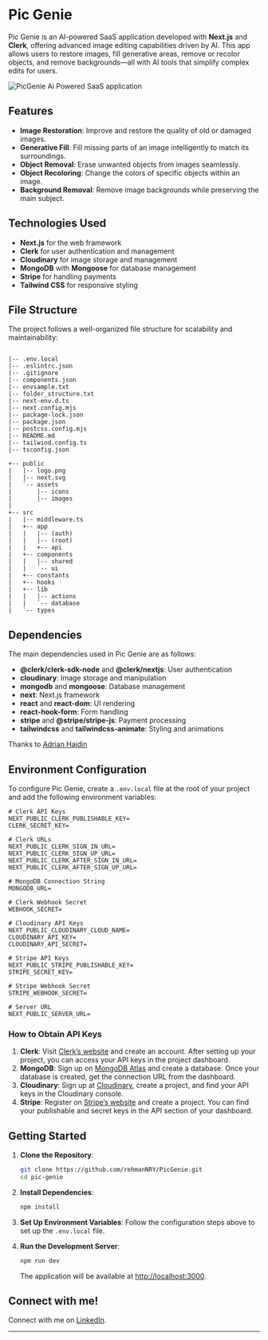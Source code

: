 # Pic Genie

Pic Genie is an AI-powered SaaS application developed with **Next.js** and **Clerk**, offering advanced image editing capabilities driven by AI. This app allows users to restore images, fill generative areas, remove or recolor objects, and remove backgrounds—all with AI tools that simplify complex edits for users.

![PicGenie Ai Powered SaaS application](/.public/images/screenshot.png 'PicGenie Ai Powered SaaS application')


## Features

- **Image Restoration**: Improve and restore the quality of old or damaged images.
- **Generative Fill**: Fill missing parts of an image intelligently to match its surroundings.
- **Object Removal**: Erase unwanted objects from images seamlessly.
- **Object Recoloring**: Change the colors of specific objects within an image.
- **Background Removal**: Remove image backgrounds while preserving the main subject.

## Technologies Used

- **Next.js** for the web framework
- **Clerk** for user authentication and management
- **Cloudinary** for image storage and management
- **MongoDB** with **Mongoose** for database management
- **Stripe** for handling payments
- **Tailwind CSS** for responsive styling

## File Structure

The project follows a well-organized file structure for scalability and maintainability:

```

|-- .env.local
|-- .eslintrc.json
|-- .gitignore
|-- components.json
|-- envsample.txt
|-- folder_structure.txt
|-- next-env.d.ts
|-- next.config.mjs
|-- package-lock.json
|-- package.json
|-- postcss.config.mjs
|-- README.md
|-- tailwind.config.ts
|-- tsconfig.json

+-- public
|   |-- logo.png
|   |-- next.svg
|   `-- assets
|       |-- icons
|       |-- images
|
+-- src
|   |-- middleware.ts
|   +-- app
|   |   |-- (auth)
|   |   |-- (root)
|   |   +-- api
|   +-- components
|   |   |-- shared
|   |   `-- ui
|   +-- constants
|   +-- hooks
|   +-- lib
|   |   |-- actions
|   |   `-- database
|   `-- types
```

## Dependencies

The main dependencies used in Pic Genie are as follows:

- **@clerk/clerk-sdk-node** and **@clerk/nextjs**: User authentication
- **cloudinary**: Image storage and manipulation
- **mongodb** and **mongoose**: Database management
- **next**: Next.js framework
- **react** and **react-dom**: UI rendering
- **react-hook-form**: Form handling
- **stripe** and **@stripe/stripe-js**: Payment processing
- **tailwindcss** and **tailwindcss-animate**: Styling and animations

Thanks to [Adrian Hajdin](https://www.youtube.com/@javascriptmastery)

## Environment Configuration

To configure Pic Genie, create a `.env.local` file at the root of your project and add the following environment variables:

```env
# Clerk API Keys
NEXT_PUBLIC_CLERK_PUBLISHABLE_KEY=
CLERK_SECRET_KEY=

# Clerk URLs
NEXT_PUBLIC_CLERK_SIGN_IN_URL=
NEXT_PUBLIC_CLERK_SIGN_UP_URL=
NEXT_PUBLIC_CLERK_AFTER_SIGN_IN_URL=
NEXT_PUBLIC_CLERK_AFTER_SIGN_UP_URL=

# MongoDB Connection String
MONGODB_URL=

# Clerk Webhook Secret
WEBHOOK_SECRET=

# Cloudinary API Keys
NEXT_PUBLIC_CLOUDINARY_CLOUD_NAME=
CLOUDINARY_API_KEY=
CLOUDINARY_API_SECRET=

# Stripe API Keys
NEXT_PUBLIC_STRIPE_PUBLISHABLE_KEY=
STRIPE_SECRET_KEY=

# Stripe Webhook Secret
STRIPE_WEBHOOK_SECRET=

# Server URL
NEXT_PUBLIC_SERVER_URL=
```

### How to Obtain API Keys

1. **Clerk**: Visit [Clerk’s website](https://clerk.dev/) and create an account. After setting up your project, you can access your API keys in the project dashboard.
2. **MongoDB**: Sign up on [MongoDB Atlas](https://www.mongodb.com/cloud/atlas) and create a database. Once your database is created, get the connection URL from the dashboard.
3. **Cloudinary**: Sign up at [Cloudinary](https://cloudinary.com/), create a project, and find your API keys in the Cloudinary console.
4. **Stripe**: Register on [Stripe’s website](https://stripe.com/) and create a project. You can find your publishable and secret keys in the API section of your dashboard.

## Getting Started

1. **Clone the Repository**:
   ```bash
   git clone https://github.com/rehmanNRY/PicGenie.git
   cd pic-genie
   ```

2. **Install Dependencies**:
   ```bash
   npm install
   ```

3. **Set Up Environment Variables**: Follow the configuration steps above to set up the `.env.local` file.

4. **Run the Development Server**:
   ```bash
   npm run dev
   ```

   The application will be available at [http://localhost:3000](http://localhost:3000).

## Connect with me!

Connect with me on [LinkedIn](https://www.linkedin.com/in/rehman-nry/).

---
